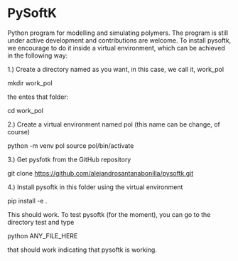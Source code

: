 # PySoftK
Python program for modelling and simulating polymers. The program is still under active development and contributions are 
welcome. To install pysoftk, we encourage to do it inside a virtual environment, which can be achieved in the following way:

1.) Create a directory named as you want, in this case, we call it, work_pol

mkdir work_pol

the entes that folder:

cd work_pol

2.) Create a virtual environment named pol (this name can be change, of course)

python -m venv pol
source pol/bin/activate

3.) Get pysfotk from the GitHub repository

git clone https://github.com/alejandrosantanabonilla/pysoftk.git


4.) Install pysoftk in this folder using the virtual environment

pip install -e .

This should work. To test pysoftk (for the moment), you can go to the directory test and type

python ANY_FILE_HERE 

that should work indicating that pysoftk is working. 
